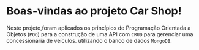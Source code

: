 # Boas-vindas ao projeto Car Shop!

  Neste projeto,foram aplicados os princípios de Programação Orientada a Objetos (`POO`) para a construção de uma API com `CRUD` para gerenciar uma concessionária de veículos. utilizando o banco de dados `MongoDB`.
